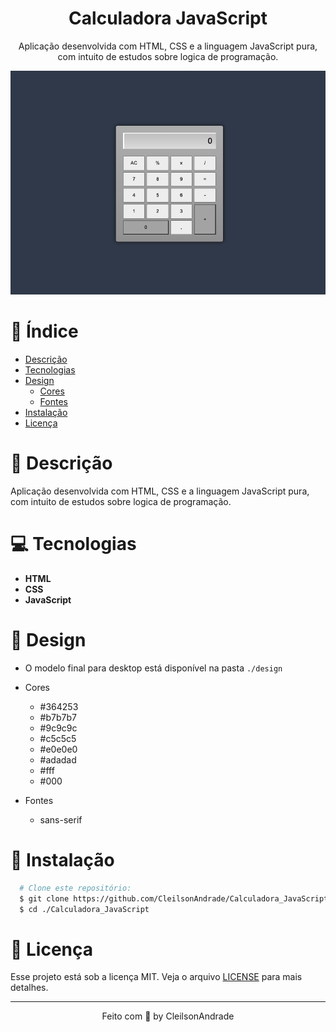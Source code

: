 <div align="center">
  <h1>Calculadora JavaScript</h1>
  <p>Aplicação desenvolvida com HTML, CSS e a linguagem JavaScript pura, com intuito de estudos sobre logica de programação.</p>
  <img src="./design/desktop.png" alt="Logo" width="800">
</div>

# 📒 Índice
* [Descrição](#descrição)
* [Tecnologias](#tecnologias)
* [Design](#design)
  * [Cores](#cores)
  * [Fontes](#fontes)
* [Instalação](#instalação)
* [Licença](#licença)

# 📃 <span id="descrição">Descrição</span>
Aplicação desenvolvida com HTML, CSS e a linguagem JavaScript pura, com intuito de estudos sobre logica de programação.

# 💻 <span id="tecnologias">Tecnologias</span>
- **HTML**
- **CSS**
- **JavaScript**

# 🎨 <span id="design">Design</span>
- O modelo final para desktop está disponível na pasta `./design`

- <span id="cores">Cores<br></span>
  * #364253<br>
  * #b7b7b7<br>
  * #9c9c9c<br>
  * #c5c5c5<br>
  * #e0e0e0<br>
  * #adadad<br>
  * #fff<br>
  * #000<br>

- <span id="fontes">Fontes<br></span>
  * sans-serif

# 🚀 <span id="instalação">Instalação</span>
```bash
  # Clone este repositório:
  $ git clone https://github.com/CleilsonAndrade/Calculadora_JavaScript
  $ cd ./Calculadora_JavaScript
```
# 📝 <span id="licença">Licença</span>
Esse projeto está sob a licença MIT. Veja o arquivo [LICENSE](LICENSE) para mais detalhes.

---

<p align="center">
  Feito com 💜 by CleilsonAndrade
</p>